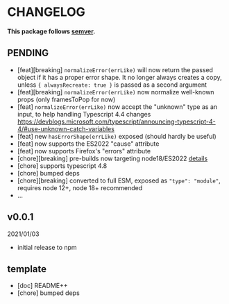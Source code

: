 # CHANGELOG
**This package follows [semver](https://semver.org/).**

## PENDING
* [feat][breaking] `normalizeError(errLike)` will now return the passed object if it has a proper error shape.
  It no longer always creates a copy, unless `{ alwaysRecreate: true }` is passed as a second argument
* [feat][breaking] `normalizeError(errLike)` now normalize well-known props (only framesToPop for now)
* [feat] `normalizeError(errLike)` now accept the "unknown" type as an input, to help handling Typescript 4.4 changes
  https://devblogs.microsoft.com/typescript/announcing-typescript-4-4/#use-unknown-catch-variables
* [feat] new `hasErrorShape(errLike)` exposed (should hardly be useful)
* [feat] now supports the ES2022 "cause" attribute
* [feat] now supports Firefox's "errors" attribute
* [chore][breaking] pre-builds now targeting node18/ES2022 [details](../../0-CONTRIBUTING/06-conventions--js--modules.md)
* [chore] supports typescript 4.8
* [chore] bumped deps
* [chore][breaking] converted to full ESM, exposed as `"type": "module"`, requires node 12+, node 18+ recommended
* ...

## v0.0.1
2021/01/03
* initial release to npm

## template
* [doc] README++
* [chore] bumped deps
